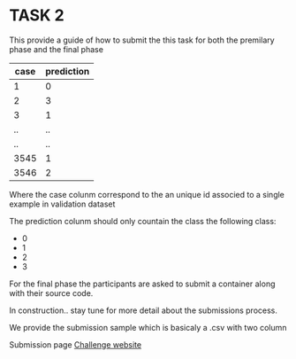 # TASK 2

This provide a guide of how to submit the this task for both the premilary phase and the final phase 

|case|prediction|
|---|---|
|1|0|
|2|3|
|3|1|
|.. | ..|
|.. | ..|
|3545 | 1|
|3546 |2 |


Where the case colunm correspond to the an unique id associed to a single example in validation dataset 


The prediction colunm should only countain the class the following class:

- 0 
- 1 
- 2 
- 3 


For the final phase the participants are asked to submit a container along with their source code. 




In construction.. stay tune for more detail about the submissions process.



We provide the submission sample which is basicaly a .csv with two column




Submission page [Challenge website](https://mario.grand-challenge.org/submissions/)
